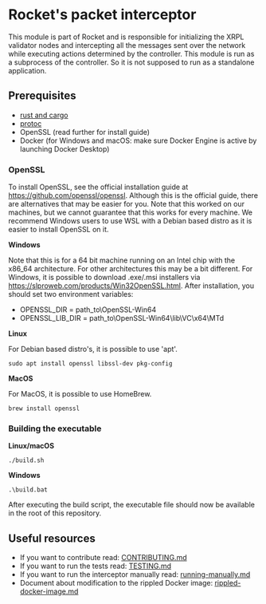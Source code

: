 # Rocket's packet interceptor

This module is part of Rocket and is responsible for initializing the XRPL validator nodes and intercepting
all the messages
sent over the network while executing actions determined by the controller. This module is run as a subprocess of the
controller. So it is not supposed to run as a standalone application.

## Prerequisites

- [rust and cargo](https://doc.rust-lang.org/cargo/getting-started/installation.html)
- [protoc](https://github.com/hyperium/tonic?tab=readme-ov-file#dependencies)
- OpenSSL (read further for install guide)
- Docker (for Windows and macOS: make sure Docker Engine is active by launching Docker Desktop)

### OpenSSL

To install OpenSSL, see the official installation guide at https://github.com/openssl/openssl.
Although this is the official guide, there are alternatives that may be easier for you.
Note that this worked on our machines, but we cannot guarantee that this works for every machine.
We recommend Windows users to use WSL with a Debian based distro as it is easier to install OpenSSL on it.

**Windows**

Note that this is for a 64 bit machine running on an Intel chip with the x86_64 architecture. For other architectures
this may be a bit different.
For Windows, it is possible to download .exe/.msi installers via https://slproweb.com/products/Win32OpenSSL.html.
After installation, you should set two environment variables:

* OPENSSL_DIR = path_to\OpenSSL-Win64
* OPENSSL_LIB_DIR = path_to\OpenSSL-Win64\lib\VC\x64\MTd

**Linux**

For Debian based distro's, it is possible to use 'apt'.

```console
sudo apt install openssl libssl-dev pkg-config
```

**MacOS**

For MacOS, it is possible to use HomeBrew.

```console
brew install openssl
```

### Building the executable

**Linux/macOS**

```console
./build.sh
```

**Windows**

```console
.\build.bat
```

After executing the build script, the executable file should now be available in the root of this repository.

## Useful resources

- If you want to contribute read: [CONTRIBUTING.md](CONTRIBUTING.md)
- If you want to run the tests read: [TESTING.md](TESTING.md)
- If you want to run the interceptor manually read: [running-manually.md](docs/resources/running-manually.md)
- Document about modification to the rippled Docker image: [rippled-docker-image.md](docs/resources/rippled-docker-image.md)